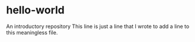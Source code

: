 # hello-world
An introductory repository
This line is just a line that I wrote to add a line to this meaningless file.
